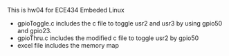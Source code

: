 This is hw04 for ECE434 Embeded Linux
* gpioToggle.c includes the c file to toggle usr2 and usr3 by using gpio50 and gpio23.
* gpioThru.c includes the modified c file to toggle usr2 by gpio50
* excel file includes the memory map 
